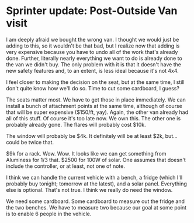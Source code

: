 # Sprinter update: Post-Outside Van visit
I am deeply afraid we bought the wrong van. I thought we would just be adding to this, so it wouldn't be that bad, but I realize now that adding is very expensive because you have to undo all of the work that's already done. Further, literally nearly everything we want to do is already done to the van we didn't buy. The only problem with it is that it doesn't have the new safety features and, to an extent, is less ideal because it's not 4x4.

I feel closer to making the decision on the seat, but at the same time, I still don't quite know how we'll do so. Time to cut some cardboard, I guess?

The seats matter most. We have to get those in place immediately. We can install a bunch of attachment points at the same time, although of course that will be super expensive ($150/ft, yay). Again, the other van already had all of this stuff. Of course it's too late now. We own this. The other one is probably already gone. The flares will probably cost $10k.

The window will probably be $4k. It definitely will be at least $2k, but... could be twice that.

$9k for a rack. Wow. Wow. It looks like we can get something from Aluminess for 1/3 that. $2500 for 100W of solar. One assumes that doesn't include the controller, or at least, not one of note.

I think we can handle the current vehicle with a bench, a fridge (which I'll probably buy tonight; tomorrow at the latest), and a solar panel. Everything else is optional. That's not true. I think we really do need the window.

We need some cardboard. Some cardboard to measure out the fridge and the two benches. We have to measure two because our goal at some point is to enable 6 people in the vehicle.
